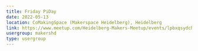 ```yaml
---
title: Friday PiDay
date: 2022-05-13
location: CoMakingSpace (Makerspace Heidelberg), Heidelberg
link: https://www.meetup.com/Heidelberg-Makers-Meetup/events/lpbxqsydchbrb/
usergroup: makershd
type: usergroup
---
```

